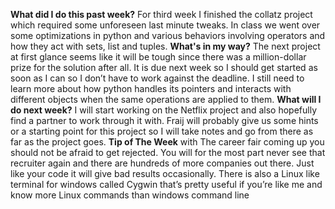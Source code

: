 **What did I do this past week?** For third week I finished the collatz project which required some unforeseen last minute tweaks.   In class we went over some optimizations in python and various behaviors involving operators and how they act with sets, list and tuples.
**What's in my way?** The next project at first glance seems like it will be tough since there was a million-dollar prize for the solution after all. It is due next week so I should get started as soon as I can so I don’t have to work against the deadline. I still need to learn more about how python handles its pointers and interacts with different objects when the same operations are applied to them.
**What will I do next week?** I will start working on the Netflix project and also hopefully find a partner to work through it with. Fraij will probably give us some hints or a starting point for this project so I will take notes and go from there as far as the project goes.
**Tip of The Week** with The career fair coming up you should not be afraid to get rejected. You will for the most part never see that recruiter again and there are hundreds of more companies out there. Just like your code it will give bad results occasionally.
There is also a Linux like terminal for windows called Cygwin that’s pretty useful if you’re like me and know more Linux commands than windows command line
